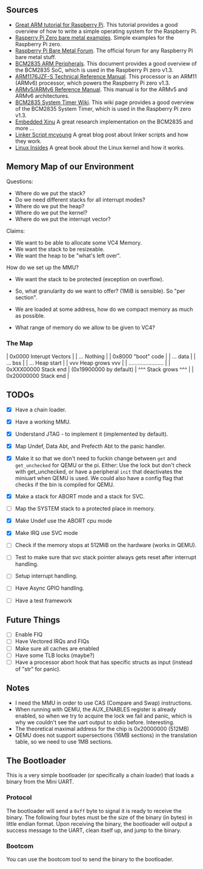 ## Sources
- [Great ARM tutorial for Raspberry Pi](https://github.com/BrianSidebotham/arm-tutorial-rpi). This
    tutorial provides a good overview of how to write a simple operating system for the Raspberry Pi.
- [Rasperry Pi Zero bare metal examples](https://github.com/dwelch67/raspberrypi-zero). Simple examples for
    the Raspberry Pi zero.
- [Raspberry Pi Bare Metal Forum](https://forums.raspberrypi.com/viewtopic.php?t=72260). The official forum
    for any Raspberry Pi bare metal stuff.
- [BCM2835 ARM Peripherals](https://www.raspberrypi.org/app/uploads/2012/02/BCM2835-ARM-Peripherals.pdf). This
    document provides a good overview of the BCM2835 SoC, which is used in the Raspberry Pi zero v1.3.
- [ARM1176JZF-S Technical Reference Manual](https://developer.arm.com/documentation/ddi0301/h). This processor
    is an ARM11 (ARMv6) processor, which powers the Raspberry Pi zero v1.3.
- [ARMv5/ARMv6 Reference Manual](ARMv5-ARM.pdf). This manual is for the ARMv5 and ARMv6 architectures.
- [BCM2835 System Timer Wiki](https://xinu.cs.mu.edu/index.php/BCM2835_System_Timer). This wiki page
    provides a good overview of the BCM2835 System Timer, which is used in the Raspberry Pi zero v1.3.
- [Embedded Xinu](https://embedded-xinu.readthedocs.io/en/latest/Introduction.html) A great research implementation
    on the BCM2835 and more ...
- [Linker Script mcyoung](https://mcyoung.xyz/2021/06/01/linker-script/) A great blog post about linker scripts
    and how they work.
- [Linux Insides](https://0xax.gitbooks.io/linux-insides/content/index.html) A great book about the Linux kernel
    and how it works.

## Memory Map of our Environment
Questions:
- Where do we put the stack?
- Do we need different stacks for all interrupt modes?
- Where do we put the heap?
- Where do we put the kernel?
- Where do we put the interrupt vector?

Claims:
- We want to be able to allocate some VC4 Memory.
- We want the stack to be resizeable.
- We want the heap to be "what's left over".

How do we set up the MMU?
- We want the stack to be protected (exception on overflow).
- So, what granularity do we want to offer? (1MiB is sensible). So "per section".
- We are loaded at some address, how do we compact memory as much as possible.

- What range of memory do we allow to be given to VC4?

### The Map

| 0x0000 Interupt Vectors |
| ... Nothing             |
| 0x8000 "boot" code      |
| ... data                |
| ... bss                 |
| ... Heap start          |
|   vvv Heap grows vvv    |
| ....................... |
| 0xXXX00000 Stack end    | (0x19900000 by default)
|   ^^^ Stack grows ^^^   |
| 0x20000000 Stack end    |



## TODOs
- [x] Have a chain loader.
- [x] Have a working MMU.
- [x] Understand JTAG - to implement it (implemented by default).
- [x] Map Undef, Data Abt, and Prefecth Abt to the panic handler.

- [x] Make it so that we don't need to fuckin change between `get` and `get_unchecked` for QEMU or the pi.
    Either: Use the lock but don't check with get_unchecked, or have a peripheral `init` that deactivates the miniuart
    when QEMU is used. We could also have a config flag that checks if the bin is compiled for QEMU.
- [x] Make a stack for ABORT mode and a stack for SVC.
- [ ] Map the SYSTEM stack to a protected place in memory.
- [x] Make Undef use the ABORT cpu mode
- [x] Make IRQ use SVC mode
- [ ] Check if the memory stops at 512MiB on the hardware (works in QEMU). 
- [ ] Test to make sure that svc stack pointer always gets reset after interrupt handling.

- [ ] Setup interrupt handling.
- [ ] Have Async GPIO handling.

- [ ] Have a test framework

## Future Things
- [ ] Enable FIQ
- [ ] Have Vectored IRQs and FIQs
- [ ] Make sure all caches are enabled
- [ ] Have some TLB locks (maybe?)
- [ ] Have a processor abort hook that has specific structs as input (instead of "str" for panic).

## Notes
- I need the MMU in order to use CAS (Compare and Swap) instructions.
- When running with QEMU, the AUX_ENABLES register is already enabled, so when we try to acquire the lock
    we fail and panic, which is why we couldn't see the uart output to stdio before. Interesting.
- The theoretical maximal address for the chip is 0x20000000 (512MB)
- QEMU does not support supersections (16MB sections) in the translation table, so we need to use 1MB sections.

## The Bootloader

This is a very simple bootloader (or specifically a chain loader) that loads a binary from the Mini UART.

### Protocol

The bootloader will send a `0xff` byte to signal it is ready to receive the binary. The following four bytes
must be the size of the binary (in bytes) in little endian format. Upon receiving the binary, the bootloader
will output a success message to the UART, clean itself up, and jump to the binary.

### Bootcom

You can use the bootcom tool to send the binary to the bootloader.
